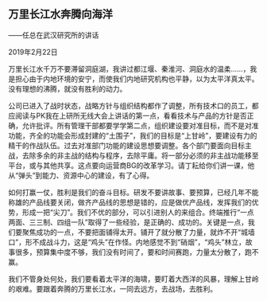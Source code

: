 
## 万里长江水奔腾向海洋



——任总在武汉研究所的讲话

2019年2月22日

万里长江水千万不要滞留洞庭湖，我讲过都江堰、秦淮河、洞庭水的温柔……，我是担心由于内地环境的安宁，而使我们内地研究机构也平静，以为太平洋真太平。没有理想的沸腾，就没有胜利的动力。

公司已进入了战时状态，战略方针与组织结构都作了调整，所有技术口的员工，都应阅读与PK我在上研所无线大会上讲话的第一点，看看技术与产品的方针是否正确，允许批评。所有管理干部都要学学第二点，组织建设要对准目标，而不是对准功能，齐全的功能会形成封建的“土围子”，我们的目标是“上甘岭”，要建设有力的精干的作战队伍。过去对准部门功能的建设思想要调整。各个部门要面向目标主战，去除多余的非主战的结构与程序，去除平庸。将一部分必须的非主战功能移至平台，或与其他共享。这点要向运营商BG的改革学习。请丁耘给你们讲一课，他从“弹头”到能力、资源中心的建设，有了心得。

如何打赢一仗，胜利是我们的奋斗目标。研发不要讲故事、要预算，已经几年不能称雄的产品线要关闭，做齐产品线的思想是错的，应是做优产品线，发挥我们的优势，形成一把“尖刀”。我们不优的部分，可以引进别人的来组合。终端推行“一点两面、三三制、四组一队”取得了一些经验，是正确的、成功的。关键是一点，我们要聚焦成功的一点，不要把面铺得太开。铺开了就分散了力量，就炸不开“城墙口”，形不成战斗力，这是“鸡头”在作怪。内地感觉不到“硝烟”，“鸡头”林立，故事很多，预算集中度不够，我们没有时间了，要和时间赛跑，力量太分散了，跑不赢。

我们不管身处何处，我们要看着太平洋的海啸，要盯着大西洋的风暴，理解上甘岭的艰难。要跟着奔腾的万里长江水，一同去远方，去战场，去胜利。
